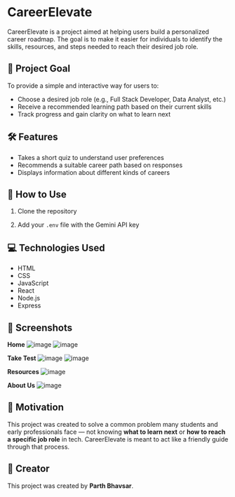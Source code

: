 # CareerElevate

CareerElevate is a project aimed at helping users build a personalized career roadmap. The goal is to make it easier for individuals to identify the skills, resources, and steps needed to reach their desired job role.

## 🎯 Project Goal

To provide a simple and interactive way for users to:
- Choose a desired job role (e.g., Full Stack Developer, Data Analyst, etc.)
- Receive a recommended learning path based on their current skills
- Track progress and gain clarity on what to learn next

## 🛠️ Features

- Takes a short quiz to understand user preferences
- Recommends a suitable career path based on responses
- Displays information about different kinds of careers

## 🚀 How to Use

1. Clone the repository
   
2. Add your `.env` file with the Gemini API key

## 💻 Technologies Used
 - HTML
 - CSS
 - JavaScript
 - React
 - Node.js
 - Express

## 📂 Screenshots

**Home**
![image](https://github.com/user-attachments/assets/68e838f3-3781-4458-b9eb-5bee29d620aa)
![image](https://github.com/user-attachments/assets/fed0e135-220a-41df-a083-7e674673379f)

**Take Test**
![image](https://github.com/user-attachments/assets/ca6e091c-4ede-420b-9cc5-42aca3ab59a7)
![image](https://github.com/user-attachments/assets/3719f7bf-9e1c-4334-bfe9-ee4e44e70c60)

**Resources**
![image](https://github.com/user-attachments/assets/e1d253fa-5626-4b60-9ec9-8e5e037bb96a)

**About Us**
![image](https://github.com/user-attachments/assets/587679bb-d12b-4d46-a009-fd888b100920)



## 📌 Motivation

This project was created to solve a common problem many students and early professionals face — not knowing **what to learn next** or **how to reach a specific job role** in tech. CareerElevate is meant to act like a friendly guide through that process.

## 👤 Creator

This project was created by **Parth Bhavsar**.
